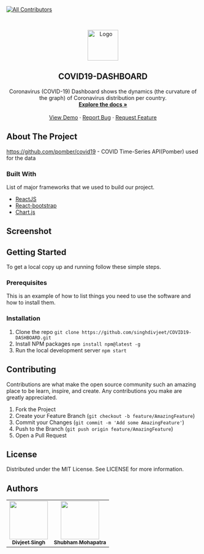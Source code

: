 <!-- ALL-CONTRIBUTORS-BADGE:START - Do not remove or modify this section -->
[![All Contributors](https://img.shields.io/badge/all_contributors-2-green.svg?style=flat-square)](#contributors-)
<!-- ALL-CONTRIBUTORS-BADGE:END -->

<!-- PROJECT LOGO -->
<br />
<p align="center">
  <a href="https://github.com/singhdivjeet/COVID19-DASHBOARD">
    <img src="public/coronavirus.png" alt="Logo" width="80" height="80">
  </a>

  <h2 align="center">COVID19-DASHBOARD</h2>

  <p align="center">
   Coronavirus (COVID-19) Dashboard shows the dynamics (the curvature of the graph) of Сoronavirus distribution per country.
    <br />
    <a href="https://github.com/singhdivjeet/COVID19-DASHBOARD"><strong>Explore the docs »</strong></a>
    <br />
    <br />
    <a href="https://github.com/singhdivjeet/COVID19-DASHBOARD">View Demo</a>
    ·
    <a href="https://github.com/singhdivjeet/COVID19-DASHBOARD/issues">Report Bug</a>
    ·
    <a href="https://github.com/singhdivjeet/COVID19-DASHBOARD/issues">Request Feature</a>
  </p>
</p>
<!-- ABOUT THE PROJECT -->

## About The Project
https://github.com/pomber/covid19 - COVID Time-Series API(Pomber) used for the data


### Built With

List of major frameworks that we used to build our project. 
* [ReactJS](https://reactjs.org/)
* [React-bootstrap](https://react-bootstrap.github.io/)
* [Chart.js](https://www.chartjs.org/)

## Screenshot

## Getting Started
To get a local copy up and running follow these simple steps.

### Prerequisites
This is an example of how to list things you need to use the software and how to install them.


### Installation
1. Clone the repo
`git clone https://github.com/singhdivjeet/COVID19-DASHBOARD.git`
2. Install NPM packages
`npm install npm@latest -g`
4. Run the local development server
`npm start`

## Contributing
Contributions are what make the open source community such an amazing place to be learn, inspire, and create. Any contributions you make are greatly appreciated.

1. Fork the Project
2. Create your Feature Branch (`git checkout -b feature/AmazingFeature`)
3. Commit your Changes (`git commit -m 'Add some AmazingFeature'`)
4. Push to the Branch (`git push origin feature/AmazingFeature`)
5. Open a Pull Request

## License
Distributed under the MIT License. See LICENSE for more information.

## Authors
<table>
  <tr>
    <td align="center"><a href="https://www.linkedin.com/in/divjeet-singh/"><img src="https://avatars.githubusercontent.com/u/29839416?v=4" width="100px;" alt=""/><br /><sub><b>Divjeet Singh</b></sub></a></td>
    <td align="center"><a href="https://www.linkedin.com/in/shubhammohapatra/"><img src="https://avatars.githubusercontent.com/u/84135718?v=4" width="100px;" alt=""/><br /><sub><b>Shubham Mohapatra</b></sub></a></td>
  </tr>
</table>

